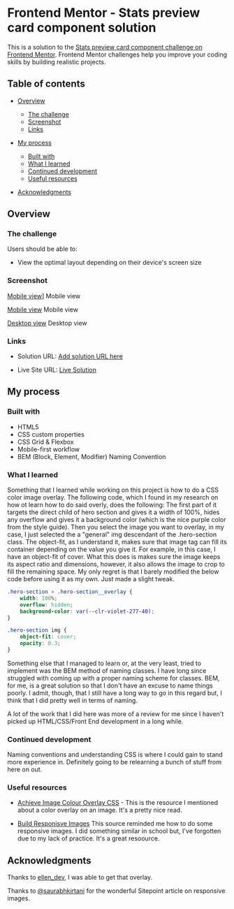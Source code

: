 # Frontend Mentor - Stats preview card component solution

This is a solution to the [Stats preview card component challenge on Frontend Mentor](https://www.frontendmentor.io/challenges/stats-preview-card-component-8JqbgoU62). Frontend Mentor challenges help you improve your coding skills by building realistic projects.

## Table of contents

-   [Overview](#overview)
    -   [The challenge](#the-challenge)
    -   [Screenshot](#screenshot)
    -   [Links](#links)
-   [My process](#my-process)
    -   [Built with](#built-with)
    -   [What I learned](#what-i-learned)
    -   [Continued development](#continued-development)
    -   [Useful resources](#useful-resources)
    
-   [Acknowledgments](#acknowledgments)

## Overview

### The challenge

Users should be able to:

-   View the optimal layout depending on their device's screen size

### Screenshot

[Mobile view](https://imgur.com/a/Rca8Ldm)]
Mobile view

[Mobile view](https://imgur.com/a/61QHcsu)
Mobile view

[Desktop view](https://imgur.com/a/5mAfIpr)
Desktop view

### Links

-   Solution URL: [Add solution URL here](https://your-solution-url.com)

-   Live Site URL: [Live Solution](https://brandonpretelt.com/festatspreviewcard/index.html)

## My process

### Built with

-   HTML5
-   CSS custom properties
-   CSS Grid & Flexbox
-   Mobile-first workflow
-   BEM (Block, Element, Modifier) Naming Convention

### What I learned

Something that I learned while working on this project is how to do a CSS color image overlay. The following code, which I found in my research on how ot learn how to do said overly, does the following: The first part of it targets the direct child of hero section and gives it a width of 100%, hides any overflow and gives it a background color (which is the nice purple color from the style guide). Then you select the image you want to overlay, in my case, I just selected the a "general" img descendant of the .hero-section class. The object-fit, as I understand it, makes sure that image tag can fill its container depending on the value you give it. For example, in this case, I have an object-fit of cover. What this does is makes sure the image keeps its aspect ratio and dimensions, however, it also allows the image to crop to fill the remaining space. My only regret is that I barely modified the below code before using it as my own. Just made a slight tweak.

```css
.hero-section > .hero-section__overlay {
    width: 100%;
    overflow: hidden;
    background-color: var(--clr-violet-277-40);
}

.hero-section img {
    object-fit: cover;
    opacity: 0.3;
}
```

Something else that I managed to learn or, at the very least, tried to implement was the BEM method of naming classes. I have long since struggled with coming up with a proper naming scheme for classes. BEM, for me, is a great solution so that I don't have an excuse to name things poorly. I admit, though, that I still have a long way to go in this regard but, I think that I did pretty well in terms of naming.

A lot of the work that I did here was more of a review for me since I haven't picked up HTML/CSS/Front End development in a long while.

### Continued development

Naming conventions and understanding CSS is where I could gain to stand more experience in. Definitely going to be relearning a bunch of stuff from here on out.

### Useful resources

-   [Achieve Image Colour Overlay CSS](https://dev.to/ellen_dev/two-ways-to-achieve-an-image-colour-overlay-with-css-eio) - This is the resource I mentioned about a color overlay on an image. It's a pretty nice read.

-   [Build Responisve Images](https://www.sitepoint.com/how-to-build-responsive-images-with-srcset/)
    This source reminded me how to do some responsive images. I did something similar in school but, I've forgotten due to my lack of practice. It's a great resoource.

## Acknowledgments

Thanks to [ellen_dev](https://twitter.com/ellen_dev), I was able to get that overlay.

Thanks to [@saurabhkirtani](https://twitter.com/saurabhkirtani) for the wonderful Sitepoint article on responsive images.
